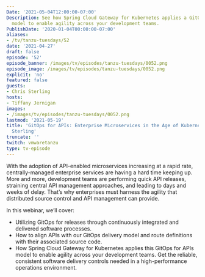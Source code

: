 ```yaml
---
Date: '2021-05-04T12:00:00-07:00'
Description: See how Spring Cloud Gateway for Kubernetes applies a GitOps for APIs
  model to enable agility across your development teams.
PublishDate: '2020-01-04T00:00:00-07:00'
aliases:
- /tv/tanzu-tuesdays/52
date: '2021-04-27'
draft: false
episode: '52'
episode_banner: /images/tv/episodes/tanzu-tuesdays/0052.png
episode_image: /images/tv/episodes/tanzu-tuesdays/0052.png
explicit: 'no'
featured: false
guests:
- Chris Sterling
hosts:
- Tiffany Jernigan
images:
- /images/tv/episodes/tanzu-tuesdays/0052.png
lastmod: '2021-05-19'
title: 'GitOps for APIs: Enterprise Microservices in the Age of Kubernetes with Chris
  Sterling'
truncate: ''
twitch: vmwaretanzu
type: tv-episode
---
```


With the adoption of API-enabled microservices increasing at a rapid rate, centrally-managed enterprise services are having a hard time keeping up. More and more, development teams are performing quick API releases, straining central API management approaches, and leading to days and weeks of delay.  That’s why enterprises must harness the agility that distributed source control and API management can provide.

In this webinar, we’ll cover:
- Utilizing GitOps for releases through continuously integrated and delivered software processes.
- How to align APIs with our GitOps delivery model and route definitions with their associated source code.
- How Spring Cloud Gateway for Kubernetes applies this GitOps for APIs model to enable agility across your development teams.
Get the reliable, consistent software delivery controls needed in a high-performance operations environment.